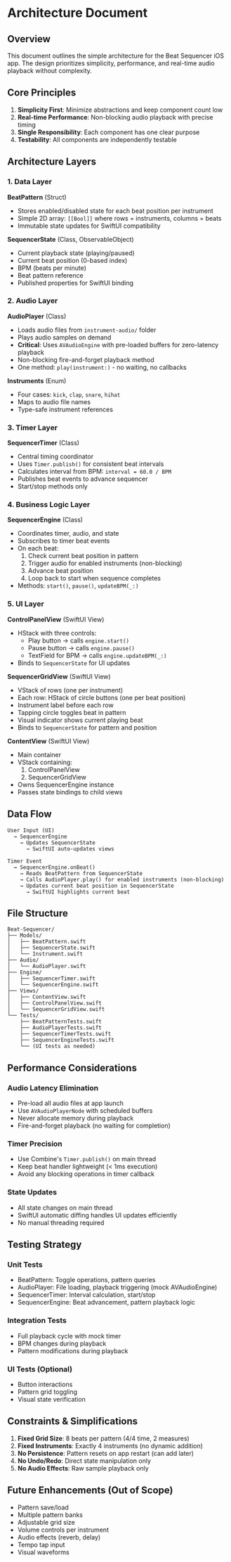 # Architecture Document

## Overview

This document outlines the simple architecture for the Beat Sequencer iOS app. The design prioritizes simplicity, performance, and real-time audio playback without complexity.

## Core Principles

1. **Simplicity First**: Minimize abstractions and keep component count low
2. **Real-time Performance**: Non-blocking audio playback with precise timing
3. **Single Responsibility**: Each component has one clear purpose
4. **Testability**: All components are independently testable

## Architecture Layers

### 1. Data Layer

**BeatPattern** (Struct)
- Stores enabled/disabled state for each beat position per instrument
- Simple 2D array: `[[Bool]]` where rows = instruments, columns = beats
- Immutable state updates for SwiftUI compatibility

**SequencerState** (Class, ObservableObject)
- Current playback state (playing/paused)
- Current beat position (0-based index)
- BPM (beats per minute)
- Beat pattern reference
- Published properties for SwiftUI binding

### 2. Audio Layer

**AudioPlayer** (Class)
- Loads audio files from `instrument-audio/` folder
- Plays audio samples on demand
- **Critical**: Uses `AVAudioEngine` with pre-loaded buffers for zero-latency playback
- Non-blocking fire-and-forget playback method
- One method: `play(instrument:)` - no waiting, no callbacks

**Instruments** (Enum)
- Four cases: `kick`, `clap`, `snare`, `hihat`
- Maps to audio file names
- Type-safe instrument references

### 3. Timer Layer

**SequencerTimer** (Class)
- Central timing coordinator
- Uses `Timer.publish()` for consistent beat intervals
- Calculates interval from BPM: `interval = 60.0 / BPM`
- Publishes beat events to advance sequencer
- Start/stop methods only

### 4. Business Logic Layer

**SequencerEngine** (Class)
- Coordinates timer, audio, and state
- Subscribes to timer beat events
- On each beat:
  1. Check current beat position in pattern
  2. Trigger audio for enabled instruments (non-blocking)
  3. Advance beat position
  4. Loop back to start when sequence completes
- Methods: `start()`, `pause()`, `updateBPM(_:)`

### 5. UI Layer

**ControlPanelView** (SwiftUI View)
- HStack with three controls:
  - Play button → calls `engine.start()`
  - Pause button → calls `engine.pause()`
  - TextField for BPM → calls `engine.updateBPM(_:)`
- Binds to `SequencerState` for UI updates

**SequencerGridView** (SwiftUI View)
- VStack of rows (one per instrument)
- Each row: HStack of circle buttons (one per beat position)
- Instrument label before each row
- Tapping circle toggles beat in pattern
- Visual indicator shows current playing beat
- Binds to `SequencerState` for pattern and position

**ContentView** (SwiftUI View)
- Main container
- VStack containing:
  1. ControlPanelView
  2. SequencerGridView
- Owns SequencerEngine instance
- Passes state bindings to child views

## Data Flow

```
User Input (UI)
  → SequencerEngine
    → Updates SequencerState
      → SwiftUI auto-updates views

Timer Event
  → SequencerEngine.onBeat()
    → Reads BeatPattern from SequencerState
    → Calls AudioPlayer.play() for enabled instruments (non-blocking)
    → Updates current beat position in SequencerState
      → SwiftUI highlights current beat
```

## File Structure

```
Beat-Sequencer/
├── Models/
│   ├── BeatPattern.swift
│   ├── SequencerState.swift
│   └── Instrument.swift
├── Audio/
│   └── AudioPlayer.swift
├── Engine/
│   ├── SequencerTimer.swift
│   └── SequencerEngine.swift
├── Views/
│   ├── ContentView.swift
│   ├── ControlPanelView.swift
│   └── SequencerGridView.swift
└── Tests/
    ├── BeatPatternTests.swift
    ├── AudioPlayerTests.swift
    ├── SequencerTimerTests.swift
    ├── SequencerEngineTests.swift
    └── (UI tests as needed)
```

## Performance Considerations

### Audio Latency Elimination
- Pre-load all audio files at app launch
- Use `AVAudioPlayerNode` with scheduled buffers
- Never allocate memory during playback
- Fire-and-forget playback (no waiting for completion)

### Timer Precision
- Use Combine's `Timer.publish()` on main thread
- Keep beat handler lightweight (< 1ms execution)
- Avoid any blocking operations in timer callback

### State Updates
- All state changes on main thread
- SwiftUI automatic diffing handles UI updates efficiently
- No manual threading required

## Testing Strategy

### Unit Tests
- BeatPattern: Toggle operations, pattern queries
- AudioPlayer: File loading, playback triggering (mock AVAudioEngine)
- SequencerTimer: Interval calculation, start/stop
- SequencerEngine: Beat advancement, pattern playback logic

### Integration Tests
- Full playback cycle with mock timer
- BPM changes during playback
- Pattern modifications during playback

### UI Tests (Optional)
- Button interactions
- Pattern grid toggling
- Visual state verification

## Constraints & Simplifications

1. **Fixed Grid Size**: 8 beats per pattern (4/4 time, 2 measures)
2. **Fixed Instruments**: Exactly 4 instruments (no dynamic addition)
3. **No Persistence**: Pattern resets on app restart (can add later)
4. **No Undo/Redo**: Direct state manipulation only
5. **No Audio Effects**: Raw sample playback only

## Future Enhancements (Out of Scope)

- Pattern save/load
- Multiple pattern banks
- Adjustable grid size
- Volume controls per instrument
- Audio effects (reverb, delay)
- Tempo tap input
- Visual waveforms

